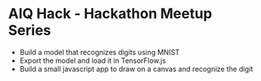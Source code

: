 # AIQ Hack - Hackathon Meetup Series

* Build a model that recognizes digits using MNIST
* Export the model and load it in TensorFlow.js
* Build a small javascript app to draw on a canvas and recognize the digit
